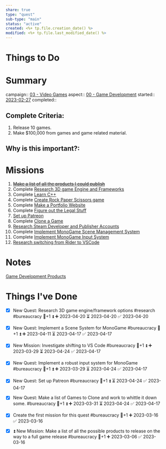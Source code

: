 ```yaml
---
share: true
type: "quest"
sub-type: "main"
status: "active"
created: <%+ tp.file.creation_date() %> 
modified: <%+ tp.file.last_modified_date() %>
---
```

 
 
# Things to Do


# Summary
campaign:: [03 - Video Games](./03%20-%20Video%20Games.md)
aspect:: [00 - Game Development](./00%20-%20Game%20Development.md)
started::  [2023-02-27](./2023-02-27.md)
completed::

## Complete Criteria:
1. Release 10 games.
2. Make $100,000 from games and game related material.

## Why is this important?:

# Missions
1. ~~[Make a list of all the products I could publish](./Make%20a%20list%20of%20all%20the%20products%20I%20could%20publish.md)~~
2. Complete [Research 3D game Engine and Frameworks](./Research%203D%20game%20Engine%20and%20Frameworks.md)
3. Complete [Learn C++](./Learn%20C++.md)
4. Complete [Create Rock Paper Scissors game](./Create%20Rock%20Paper%20Scissors%20game.md)
5. Complete [Make a Portfolio Website](./Make%20a%20Portfolio%20Website.md)
6. Complete [Figure out the Legal Stuff](./Figure%20out%20the%20Legal%20Stuff.md)
7. [Set up Patreon](./Set%20up%20Patreon.md)
8. Complete [Clone a Game](./Clone%20a%20Game.md)
9. [Research Steam Developer and Publisher Accounts](./Research%20Steam%20Developer%20and%20Publisher%20Accounts.md)
10. Complete [Implement MonoGame Scene Management System](./Implement%20MonoGame%20Scene%20Management%20System.md)
11. Complete [Implement MonoGame Input System](./Implement%20MonoGame%20Input%20System.md)
12. [Research switching from Rider to VSCode](./Research%20switching%20from%20Rider%20to%20VSCode.md)


# Notes
[Game Development Products](./Game%20Development%20Products.md)
 
# Things I've Done
- [x] New Quest: Research 3D game engine/framework options #research #bureaucracy 🥄+1 ⏫ ➕ 2023-04-20 ⏳ 2023-04-20 ✅ 2023-04-20


- [x] New Quest: Implement a Scene System for MonoGame #bureaucracy 🥄+1 ⏫ ➕ 2023-04-11 ⏳ 2023-04-17 ✅ 2023-04-17
- [x] New Mission: Investigate shifting to VS Code #bureaucracy 🥄+1 ⏫ ➕ 2023-03-29 ⏳ 2023-04-24 ✅ 2023-04-17
- [x] New Quest: Implement a robust input system for MonoGame #bureaucracy 🥄+1 ⏫ ➕ 2023-03-29 ⏳ 2023-04-24 ✅ 2023-04-17
- [x] New Quest: Set up Patreon #bureaucracy 🥄+1 ⏫ ⏳ 2023-04-24 ✅ 2023-04-17
- [x] New Quest: Make a list of Games to Clone and work to whittle it down some.   #bureaucracy 🥄+1 ⏫ ➕ 2023-03-31 ⏳ 2023-04-24 ✅ 2023-04-17

- [x] Create the first mission for this quest #bureaucracy 🥄+1 ➕ 2023-03-16 ✅ 2023-03-16
- [x] ⏫  New Mission: Make a list of all the possible products to release on the way to a full game release #bureaucracy 🥄+1 ➕ 2023-03-06 ✅ 2023-03-16
